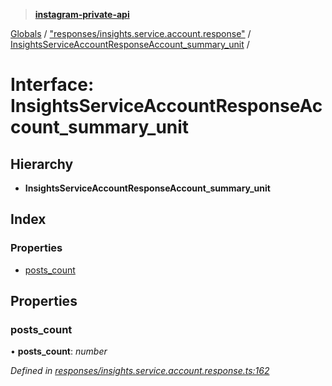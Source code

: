 > **[instagram-private-api](../README.md)**

[Globals](../README.md) / ["responses/insights.service.account.response"](../modules/_responses_insights_service_account_response_.md) / [InsightsServiceAccountResponseAccount_summary_unit](_responses_insights_service_account_response_.insightsserviceaccountresponseaccount_summary_unit.md) /

# Interface: InsightsServiceAccountResponseAccount_summary_unit

## Hierarchy

* **InsightsServiceAccountResponseAccount_summary_unit**

## Index

### Properties

* [posts_count](_responses_insights_service_account_response_.insightsserviceaccountresponseaccount_summary_unit.md#posts_count)

## Properties

###  posts_count

• **posts_count**: *number*

*Defined in [responses/insights.service.account.response.ts:162](https://github.com/dilame/instagram-private-api/blob/e9c516c/src/responses/insights.service.account.response.ts#L162)*